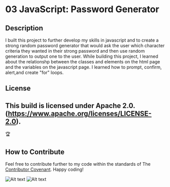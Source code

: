 # 03 JavaScript: Password Generator

## Description

I built this project to further develop my skills in javascript and to create a strong random password generator that would ask the user which character criteria they wanted in their strong password and then use random generation to output one to the user. While building this project, I learned about the relationshp between the classes and elements on the html page and the variables on the javascript page. I learned how to prompt, confirm, alert,and create "for" loops.

## License
This build is licensed under Apache 2.0. (https://www.apache.org/licenses/LICENSE-2.0).
---
🏆 
## How to Contribute
Feel free to contribute further to my code within the standards of The [Contributor Covenant](https://www.contributor-covenant.org/). Happy coding!

![Alt text](../assets/.password-g.png "password-generator-input")
![Alt text](../assets/.password-g2.png "password-generator-random-password")